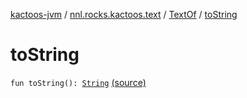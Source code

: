 [kactoos-jvm](../../index.md) / [nnl.rocks.kactoos.text](../index.md) / [TextOf](index.md) / [toString](.)

# toString

`fun toString(): `[`String`](https://kotlinlang.org/api/latest/jvm/stdlib/kotlin/-string/index.html) [(source)](https://github.com/neonailol/kactoos/blob/master/kactoos-jvm/src/main/kotlin/nnl/rocks/kactoos/text/TextOf.kt#L219)